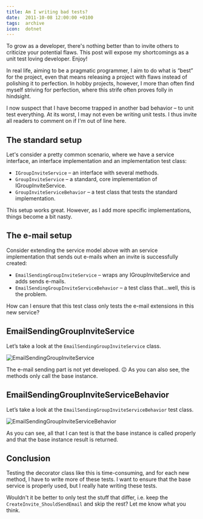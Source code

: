 ```yaml
---
title: Am I writing bad tests?
date:  2011-10-08 12:00:00 +0100
tags:  archive
icon:  dotnet
---
```


To grow as a developer, there's nothing better than to invite others to criticize
your potential flaws. This post will expose my shortcomings as a unit test loving
developer. Enjoy!

In real life, aiming to be a pragmatic programmer, I aim to do what is “best” for
the project, even that means releasing a project with flaws instead of polishing
it to perfection. In hobby projects, however, I more than often find myself striving
for perfection, where this strife often proves folly in hindsight.

I now suspect that I have become trapped in another bad behavior – to unit test
everything. At its worst, I may not even be writing unit tests. I thus invite all
readers to comment on if I'm out of line here.


## The standard setup

Let's consider a pretty common scenario, where we have a service interface, an 
interface implementation and an implementation test class:

- `IGroupInviteService` – an interface with several methods.
- `GroupInviteService` – a standard, core implementation of IGroupInviteService.
- `GroupInviteServiceBehavior` – a test class that tests the standard implementation.

This setup works great. However, as I add more specific implementations, things become
a bit nasty.


## The e-mail setup

Consider extending the service model above with an service implementation that sends
out e-mails when an invite is successfully created:

- `EmailSendingGroupInviteService` – wraps any IGroupInviteService and adds sends e-mails.
- `EmailSendingGroupInviteServiceBehavior` – a test class that...well, this is the problem.

How can I ensure that this test class only tests the e-mail extensions in this new service?


## EmailSendingGroupInviteService

Let’s take a look at the `EmailSendingGroupInviteService` class.

![EmailSendingGroupInviteService](/assets/blog/2011/2011-10-08-1.png "EmailSendingGroupInviteService")

The e-mail sending part is not yet developed. 😉 As you can also see, the methods only
call the base instance.


## EmailSendingGroupInviteServiceBehavior

Let’s take a look at the `EmailSendingGroupInviteServiceBehavior` test class.

![EmailSendingGroupInviteServiceBehavior](/assets/blog/2011/2011-10-08-2.png "EmailSendingGroupInviteServiceBehavior")

As you can see, all that I can test is that the base instance is called properly
and that the base instance result is returned.


## Conclusion

Testing the decorator class like this is time-consuming, and for each new method,
I have to write more of these tests. I want to ensure that the base service is 
properly used, but I really hate writing these tests.

Wouldn't it be better to only test the stuff that differ, i.e. keep the
`CreateInvite_ShouldSendEmail` and skip the rest? Let me know what you think.